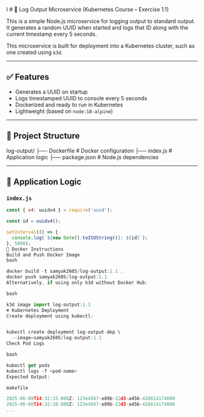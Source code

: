 I # 📝 Log Output Microservice (Kubernetes Course – Exercise 1.1)

This is a simple Node.js microservice for logging output to standard output. It generates a random UUID when started and logs that ID along with the current timestamp every 5 seconds.

This microservice is built for deployment into a Kubernetes cluster, such as one created using `k3d`.

---

## ✅ Features

- Generates a UUID on startup
- Logs timestamped UUID to console every 5 seconds
- Dockerized and ready to run in Kubernetes
- Lightweight (based on `node:18-alpine`)

---

## 📁 Project Structure

log-output/
├── Dockerfile # Docker configuration
├── index.js # Application logic
├── package.json # Node.js dependencies



---

## 🧠 Application Logic

### `index.js`

```js
const { v4: uuidv4 } = require('uuid');

const id = uuidv4();

setInterval(() => {
  console.log(`${new Date().toISOString()}: ${id}`);
}, 5000);
🐳 Docker Instructions
Build and Push Docker Image
bash

docker build -t samyak2605/log-output:1.1 .
docker push samyak2605/log-output:1.1
Alternatively, if using only k3d without Docker Hub:

bash

k3d image import log-output:1.1
☸️ Kubernetes Deployment
Create deployment using kubectl:


kubectl create deployment log-output-dep \
  --image=samyak2605/log-output:1.1
Check Pod Logs

bash

kubectl get pods
kubectl logs -f <pod-name>
Expected Output:

makefile

2025-06-08T14:32:15.000Z: 123e4567-e89b-12d3-a456-426614174000
2025-06-08T14:32:20.000Z: 123e4567-e89b-12d3-a456-426614174000
...
